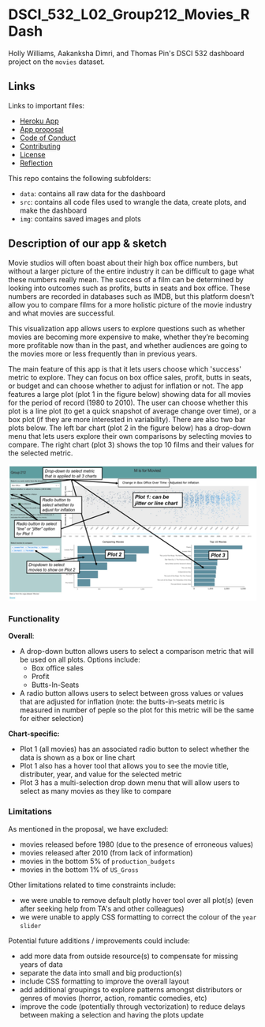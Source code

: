 # DSCI_532_L02_Group212_Movies_RDash

Holly Williams, Aakanksha Dimri, and Thomas Pin's DSCI 532 dashboard project on the `movies` dataset. 

## Links

Links to important files:
 - [Heroku App](https://dsci532-gr212-rapp.herokuapp.com/)
 - [App proposal](https://github.com/UBC-MDS/DSCI_532_L02_Group212_Movies_RDash/blob/master/proposal.md)
 - [Code of Conduct](https://github.com/UBC-MDS/DSCI_532_L02_Group212_Movies_RDash/blob/master/CODE_OF_CONDUCT.md)
 - [Contributing](https://github.com/UBC-MDS/DSCI_532_L02_Group212_Movies_RDash/blob/master/CONTRIBUTING.md)
 - [License](https://github.com/UBC-MDS/DSCI_532_L02_Group212_Movies_RDash/blob/master/LICENSE.md)
 - [Reflection](https://github.com/UBC-MDS/DSCI_532_L02_Group212_Movies_RDash/blob/master/reflection.md)

 This repo contains the following subfolders:
 - `data`: contains all raw data for the dashboard
 - `src`: contains all code files used to wrangle the data, create plots, and make the dashboard
 - `img`: contains saved images and plots

## Description of our app & sketch 

Movie studios will often boast about their high box office numbers, but without a larger picture of the entire industry it can be difficult to gage what these numbers really mean. The success of a film can be determined by looking into outcomes such as profits, butts in seats and box office. These numbers are recorded in databases such as IMDB, but this platform doesn’t allow you to compare films for a more holistic picture of the movie industry and what movies are successful.

This visualization app allows users to explore questions such as whether movies are becoming more expensive to make, whether they’re becoming more profitable now than in the past, and whether audiences are going to the movies more or less frequently than in previous years.

The main feature of this app is that it lets users choose which 'success' metric to explore. They can focus on box office sales, profit, butts in seats, or budget and can choose whether to adjust for inflation or not. The app features a large plot (plot 1 in the figure below) showing data for all movies for the period of record (1980 to 2010). The user can choose whether this plot is a line plot (to get a quick snapshot of average change over time), or a box plot (if they are more interested in variability).  There are also two bar plots below. The left bar chart (plot 2 in the figure below) has a drop-down menu that lets users explore their own comparisons by selecting movies to compare.  The right chart (plot 3) shows the top 10 films and their values for the selected metric.

![](img/screenshot_markedup.jpg)

### Functionality

**Overall**:
- A drop-down button allows users to select a comparison metric that will be used on all plots. Options include:
    - Box office sales 
    - Profit
    - Butts-In-Seats
- A radio button allows users to select between gross values or values that are adjusted for inflation (note: the butts-in-seats metric is measured in number of peple so the plot for this metric will be the same for either selection)

**Chart-specific:**
- Plot 1 (all movies) has an associated radio button to select whether the data is shown as a box or line chart
- Plot 1 also has a hover tool that allows you to see the movie title, distributer, year, and value for the selected metric
- Plot 3 has a multi-selection drop down menu that will allow users to select as many movies as they like to compare

### Limitations

As mentioned in the proposal, we have excluded:
- movies released before 1980 (due to the presence of erroneous values)
- movies released after 2010 (from lack of information)
- movies in the bottom 5% of `production_budgets`
- movies in the bottom 1% of `US_Gross`

Other limitations related to time constraints include:
 - we were unable to remove default plotly hover tool over all plot(s) (even after seeking help from TA's and other colleagues)
 - we were unable to apply CSS formatting to correct the colour of the `year slider`
 
 Potential future additions / improvements could include:
 - add more data from outside resource(s) to compensate for missing years of data
 - separate the data into small and big production(s)
 - include CSS formatting to improve the overall layout
 - add additional groupings to explore patterns amongst distributors or genres of movies (horror, action, romantic comedies, etc)
 - improve the code (potentially through vectorization) to reduce delays between making a selection and having the plots update




